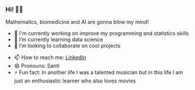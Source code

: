 ### Hi! 👋😊

Mathematics, biomedicine and AI are gonna blow my mind!

- 🔭 I'm currently working on improve my programming and statistics skills
- 🌱 I’m currently learning data science
- 👯 I’m looking to collaborate on cool projects 
<!-- 🤔 I’m looking for help with -->
- 📫 How to reach me: [LinkedIn](https://www.linkedin.com/in/david-santiago-garz%C3%B3n-monje-809a96232/)
- 😄 Pronouns: Santi
- ⚡ Fun fact: In another life I was a talented musician but in this life I am just an enthusiastic learner who also loves movies
